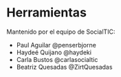 # Herramientas

Mantenido por el equipo de SocialTIC:
- Paul Aguilar @penserbjorne
- Haydeé Quijano @haydeki
- Carla Bustos @carlasocialtic
- Beatriz Quesadas @ZirtQuesadas
